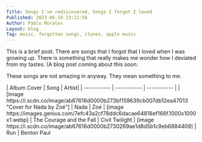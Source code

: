 ```yaml
---
Title: Songs I've rediscovered. Songs I forgot I loved
Published: 2023-06-19 23:22:56
Author: Pablo Morales
Layout: blog
Tag: music, forgotten songs, itunes, apple music
---
```


This is a brief post. There are songs that I forgot that I loved when I was growing up. There is something that really makes me wonder how I deviated from my tastes. (A blog post coming about this soon.

These songs are not amazing in anyway. They mean something to me. 

<div markdown="1" class="music-table">
| Album Cover | Song      | Artist|
| ----------- | ----------- | ----------- |
| [image https://i.scdn.co/image/ab67616d0000b273bf159639cb007db12ea47013 "Cover for Nada by Zoé"] | Nada   | Zoé
| [image https://images.genius.com/7efc43a2cf78ddc6dacae64818ef166f.1000x1000x1.webp] | The Courage and the Fall | Civil Twilight
| [image https://i.scdn.co/image/ab67616d0000b2730269ae1d8d5b1c9eb6884409] | Run | Benton Paul

</div>

<style>

.music-table table img {
max-width 20%;
width: 20vw;
height: auto;
vertical-align: top;
}
</style>
